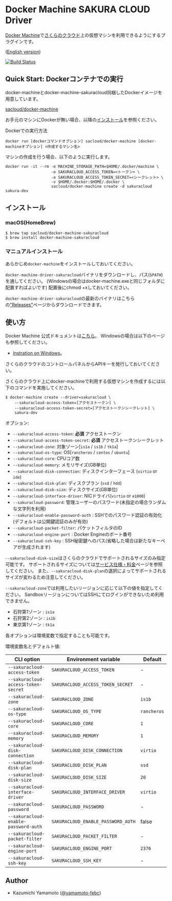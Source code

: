 # Docker Machine SAKURA CLOUD Driver

[Docker Machine](https://docs.docker.com/machine/)で[さくらのクラウド](http://cloud.sakura.ad.jp)上の仮想マシンを利用できるようにするプラグインです。

([English version](README.en.md))

[![Build Status](https://travis-ci.org/sacloud/docker-machine-sakuracloud.svg?branch=master)](https://travis-ci.org/sacloud/docker-machine-sakuracloud)

## Quick Start: Dockerコンテナでの実行

docker-machineとdocker-machine-sakuracloud同梱したDockerイメージを用意しています。

[sacloud/docker-machine](https://hub.docker.com/r/sacloud/docker-machine/)

お手元のマシンにDockerが無い場合、以降の[インストール](#インストール)を参照ください。

Dockerでの実行方法

```bash:書式
docker run [dockerコマンドオプション] sacloud/docker-machine [docker-machineオプション] <作成するマシン名>
```

マシンの作成を行う場合、以下のように実行します。

```bash:コマンド例
docker run -it --rm -e MACHINE_STORAGE_PATH=$HOME/.docker/machine \
                    -e SAKURACLOUD_ACCESS_TOKEN=<トークン> \
                    -e SAKURACLOUD_ACCESS_TOKEN_SECRET=<シークレット> \
                    -v $HOME/.docker:$HOME/.docker \
                    sacloud/docker-machine create -d sakuracloud sakura-dev
```

## インストール

### macOS(HomeBrew)

    $ brew tap sacloud/docker-machine-sakuracloud
    $ brew install docker-machine-sakuracloud

### マニュアルインストール

あらかじめ`docker-machine`をインストールしておいてください。

`docker-machine-driver-sakuracloud`バイナリをダウンロードし、パス(`$PATH`)を通してください。
(Windowsの場合はdocker-machine.exeと同じフォルダに配置すればよいです)
配置後にchmod +xしておいてください。

`docker-machine-driver-sakuracloud`の最新のバイナリはこちらの["Releases"](https://github.com/sacloud/docker-machine-sakuracloud/releases/latest)ページからダウンロードできます。

## 使い方

Docker Machine 公式ドキュメントは[こちら](https://docs.docker.com/machine/)。
Windowsの場合は以下のページも参照してください。
 - [Instration on Windows](http://docs.docker.com/engine/installation/windows/)。


さくらのクラウドのコントロールパネルからAPIキーを発行しておいてください。

さくらのクラウド上にdocker-machineで利用する仮想マシンを作成するには以下のコマンドを実施してください。

```
$ docker-machine create --driver=sakuracloud \
    --sakuracloud-access-token=[アクセストークン] \
    --sakuracloud-access-token-secret=[アクセストークンシークレット] \
    sakura-dev
```

オプション:

 - `--sakuracloud-access-token`: **必須** アクセストークン
 - `--sakuracloud-access-token-secret`: **必須** アクセストークンシークレット
 - `--sakuracloud-zone`: 対象ゾーン[`is1a` / `is1b` / `tk1a`]
 - `--sakuracloud-os-type`: OS[`rancheros` / `centos` / `ubuntu`]
 - `--sakuracloud-core`: CPUコア数
 - `--sakuracloud-memory`: メモリサイズ(GB単位)
 - `--sakuracloud-disk-connection`: ディスクインターフェース (`virtio` or `ide`)
 - `--sakuracloud-disk-plan`: ディスクプラン (`ssd` / `hdd`)
 - `--sakuracloud-disk-size`: ディスクサイズ(GB単位)
 - `--sakuracloud-interface-driver`: NICドライバ(`virtio` or `e1000`)
 - `--sakuracloud-password`: 管理ユーザーのパスワード(未指定の場合ランダムな文字列を利用)
 - `--sakuracloud-enable-password-auth` : SSHでのパスワード認証の有効化(デフォルトは公開鍵認証のみが有効)
 - `--sakuracloud-packet-filter`: パケットフィルタのID
 - `--sakuracloud-engine-port` : Docker Engineのポート番号
 - `--sakuracloud-ssh-key` : SSH秘密鍵へのパス(省略した場合は新たなキーペアが生成されます)

`--sakuracloud-disk-size`はさくらのクラウドでサポートされるサイズのみ指定可能です。
サポートされるサイズについては[サービス仕様・料金](http://cloud.sakura.ad.jp/specification.php)ページを参照してください。
また、`--sakuracloud-disk-plan`の選択によってサポートされるサイズが変わるため注意してください。

`--sakuracloud-zone`では利用したいリージョンに応じて以下の値を指定してください。
SandboxリージョンについてはSSHにてログインができないため利用できません。

 - 石狩第1ゾーン : `is1a`
 - 石狩第2ゾーン : `is1b`
 - 東京第1ゾーン : `tk1a`


各オプションは環境変数で指定することも可能です。


環境変数名とデフォルト値:

| CLI option                           | Environment variable              | Default                  |
|--------------------------------------|-----------------------------------|--------------------------|
| `--sakuracloud-access-token`         | `SAKURACLOUD_ACCESS_TOKEN`        | -                        |
| `--sakuracloud-access-token-secret`  | `SAKURACLOUD_ACCESS_TOKEN_SECRET` | -                        |
| `--sakuracloud-zone`                 | `SAKURACLOUD_ZONE`                | `is1b`                   |
| `--sakuracloud-os-type`              | `SAKURACLOUD_OS_TYPE`             | `rancheros`              |
| `--sakuracloud-core`                 | `SAKURACLOUD_CORE`                | `1`                      |
| `--sakuracloud-memory`               | `SAKURACLOUD_MEMORY`              | `1`                      |
| `--sakuracloud-disk-connection`      | `SAKURACLOUD_DISK_CONNECTION`     | `virtio`                 |
| `--sakuracloud-disk-plan`            | `SAKURACLOUD_DISK_PLAN`           | `ssd`                    |
| `--sakuracloud-disk-size`            | `SAKURACLOUD_DISK_SIZE`           | `20`                     |
| `--sakuracloud-interface-driver`     | `SAKURACLOUD_INTERFACE_DRIVER`    | `virtio`                 |
| `--sakuracloud-password`             | `SAKURACLOUD_PASSWORD`            | -                        |
| `--sakuracloud-enable-password-auth` | `SAKURACLOUD_ENABLE_PASSWORD_AUTH`| false                    |
| `--sakuracloud-packet-filter`        | `SAKURACLOUD_PACKET_FILTER`       | -                        |
| `--sakuracloud-engine-port`          | `SAKURACLOUD_ENGINE_PORT`         | `2376`                   |
| `--sakuracloud-ssh-key`              | `SAKURACLOUD_SSH_KEY`             | -                        |

## Author

* Kazumichi Yamamoto ([@yamamoto-febc](https://github.com/yamamoto-febc))
